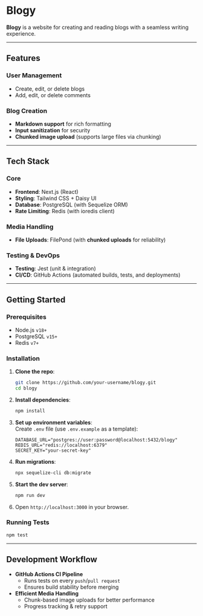 # Blogy

**Blogy** is a website for creating and reading blogs with a seamless writing experience.

---

## Features

### User Management

- Create, edit, or delete blogs
- Add, edit, or delete comments

### Blog Creation

- **Markdown support** for rich formatting
- **Input sanitization** for security
- **Chunked image upload** (supports large files via chunking)

---

## Tech Stack

### Core

- **Frontend**: Next.js (React)
- **Styling**: Tailwind CSS + Daisy UI
- **Database**: PostgreSQL (with Sequelize ORM)
- **Rate Limiting**: Redis (with ioredis client)

### Media Handling

- **File Uploads**: FilePond (with **chunked uploads** for reliability)

### Testing & DevOps

- **Testing**: Jest (unit & integration)
- **CI/CD**: GitHub Actions (automated builds, tests, and deployments)

---

## Getting Started

### Prerequisites

- Node.js `v18+`
- PostgreSQL `v15+`
- Redis `v7+`

### Installation

1. **Clone the repo**:
   ```bash
   git clone https://github.com/your-username/blogy.git
   cd blogy
   ```
2. **Install dependencies**:
   ```bash
   npm install
   ```
3. **Set up environment variables**:  
   Create `.env` file (use `.env.example` as a template):
   ```env
   DATABASE_URL="postgres://user:password@localhost:5432/blogy"
   REDIS_URL="redis://localhost:6379"
   SECRET_KEY="your-secret-key"
   ```
4. **Run migrations**:
   ```bash
   npx sequelize-cli db:migrate
   ```
5. **Start the dev server**:
   ```bash
   npm run dev
   ```
6. Open `http://localhost:3000` in your browser.

### Running Tests

```bash
npm test
```

---

## Development Workflow

- **GitHub Actions CI Pipeline**
  - Runs tests on every `push`/`pull request`
  - Ensures build stability before merging
- **Efficient Media Handling**
  - Chunk-based image uploads for better performance
  - Progress tracking & retry support
